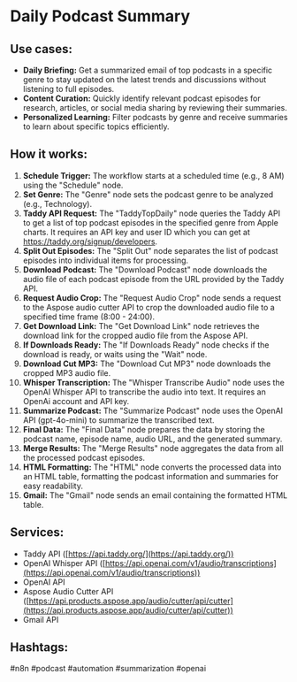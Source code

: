 # Daily Podcast Summary

## Use cases:

- **Daily Briefing:** Get a summarized email of top podcasts in a specific genre to stay updated on the latest trends and discussions without listening to full episodes.
- **Content Curation:** Quickly identify relevant podcast episodes for research, articles, or social media sharing by reviewing their summaries.
- **Personalized Learning:** Filter podcasts by genre and receive summaries to learn about specific topics efficiently.

## How it works:

1.  **Schedule Trigger:** The workflow starts at a scheduled time (e.g., 8 AM) using the "Schedule" node.
2.  **Set Genre:** The "Genre" node sets the podcast genre to be analyzed (e.g., Technology).
3.  **Taddy API Request:** The "TaddyTopDaily" node queries the Taddy API to get a list of top podcast episodes in the specified genre from Apple charts. It requires an API key and user ID which you can get at https://taddy.org/signup/developers.
4.  **Split Out Episodes:** The "Split Out" node separates the list of podcast episodes into individual items for processing.
5.  **Download Podcast:** The "Download Podcast" node downloads the audio file of each podcast episode from the URL provided by the Taddy API.
6.  **Request Audio Crop:** The "Request Audio Crop" node sends a request to the Aspose audio cutter API to crop the downloaded audio file to a specified time frame (8:00 - 24:00).
7.  **Get Download Link:** The "Get Download Link" node retrieves the download link for the cropped audio file from the Aspose API.
8.  **If Downloads Ready:** The "If Downloads Ready" node checks if the download is ready, or waits using the "Wait" node.
9.  **Download Cut MP3:** The "Download Cut MP3" node downloads the cropped MP3 audio file.
10. **Whisper Transcription:** The "Whisper Transcribe Audio" node uses the OpenAI Whisper API to transcribe the audio into text. It requires an OpenAi account and API key.
11. **Summarize Podcast:** The "Summarize Podcast" node uses the OpenAI API (gpt-4o-mini) to summarize the transcribed text.
12. **Final Data:** The "Final Data" node prepares the data by storing the podcast name, episode name, audio URL, and the generated summary.
13. **Merge Results:** The "Merge Results" node aggregates the data from all the processed podcast episodes.
14. **HTML Formatting:** The "HTML" node converts the processed data into an HTML table, formatting the podcast information and summaries for easy readability.
15. **Gmail:** The "Gmail" node sends an email containing the formatted HTML table.

## Services:

-   Taddy API ([https://api.taddy.org/](https://api.taddy.org/))
-   OpenAI Whisper API ([https://api.openai.com/v1/audio/transcriptions](https://api.openai.com/v1/audio/transcriptions))
-   OpenAI API
-   Aspose Audio Cutter API ([https://api.products.aspose.app/audio/cutter/api/cutter](https://api.products.aspose.app/audio/cutter/api/cutter))
-   Gmail API

## Hashtags:

#n8n #podcast #automation #summarization #openai
